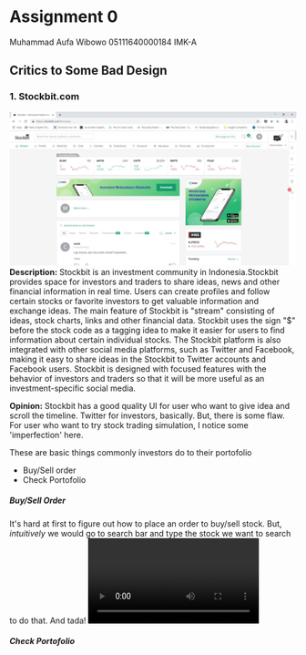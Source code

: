 # Assignment 0

Muhammad Aufa Wibowo
05111640000184
IMK-A

## Critics to Some Bad Design
### 1. Stockbit.com
![stockbit](img/stockbit.jpg "stockbit")
**Description:** Stockbit is an investment community in Indonesia.Stockbit provides space for investors and traders to share ideas, news and other financial information in real time. Users can create profiles and follow certain stocks or favorite investors to get valuable information and exchange ideas. The main feature of Stockbit is "stream" consisting of ideas, stock charts, links and other financial data. Stockbit uses the sign "$" before the stock code as a tagging idea to make it easier for users to find information about certain individual stocks. The Stockbit platform is also integrated with other social media platforms, such as Twitter and Facebook, making it easy to share ideas in the Stockbit to Twitter accounts and Facebook users. Stockbit is designed with focused features with the behavior of investors and traders so that it will be more useful as an investment-specific social media.

**Opinion:** Stockbit has a good quality UI for user who want to give idea and scroll the timeline. Twitter for investors, basically. But, there is some flaw. For user who want to try stock trading simulation, I notice some 'imperfection' here. 

These are basic things commonly investors do to their portofolio
  - Buy/Sell order
  - Check Portofolio

##### Buy/Sell Order
It's hard at first to figure out how to place an order to buy/sell stock. But, *intuitively* we would go to search bar and type the stock we want to search to do that. And tada!
![](https://media.giphy.com/media/3j4OxOgMAFQOKFF9V3/giphy.mp4)
##### Check Portofolio
